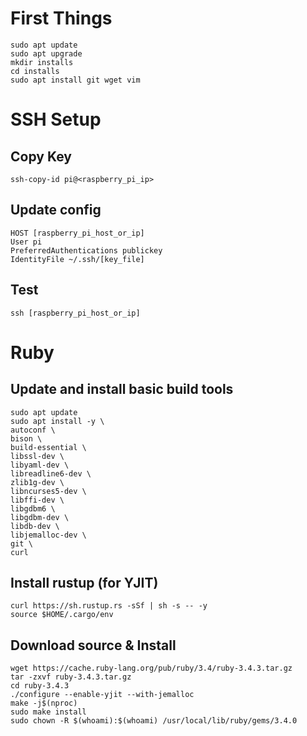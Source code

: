 # First Things

    sudo apt update
    sudo apt upgrade
    mkdir installs
    cd installs
    sudo apt install git wget vim

# SSH Setup

## Copy Key
    ssh-copy-id pi@<raspberry_pi_ip>

## Update config
    HOST [raspberry_pi_host_or_ip]
    User pi
    PreferredAuthentications publickey
    IdentityFile ~/.ssh/[key_file]

## Test
    ssh [raspberry_pi_host_or_ip]

# Ruby

## Update and install basic build tools
    sudo apt update
    sudo apt install -y \
    autoconf \
    bison \
    build-essential \
    libssl-dev \
    libyaml-dev \
    libreadline6-dev \
    zlib1g-dev \
    libncurses5-dev \
    libffi-dev \
    libgdbm6 \
    libgdbm-dev \
    libdb-dev \
    libjemalloc-dev \
    git \
    curl

## Install rustup (for YJIT)
    curl https://sh.rustup.rs -sSf | sh -s -- -y
    source $HOME/.cargo/env

## Download source & Install

    wget https://cache.ruby-lang.org/pub/ruby/3.4/ruby-3.4.3.tar.gz
    tar -zxvf ruby-3.4.3.tar.gz
    cd ruby-3.4.3
    ./configure --enable-yjit --with-jemalloc
    make -j$(nproc)
    sudo make install
    sudo chown -R $(whoami):$(whoami) /usr/local/lib/ruby/gems/3.4.0